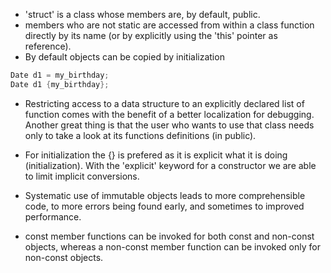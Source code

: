 - 'struct' is a class whose members are, by default, public.
- members who are not static are accessed from within a class function directly by its name (or by explicitly using the 'this' pointer as reference).
- By default objects can be copied by initialization

```c++
Date d1 = my_birthday;
Date d1 {my_birthday};
```

- Restricting access to a data structure to an explicitly declared list of function comes with the benefit of a better localization for debugging. Another great thing is that the user who wants to use that class needs only to take a look at its functions definitions (in public).

- For initialization the {} is prefered as it is explicit what it is doing (initialization). With the 'explicit' keyword for a constructor we are able to limit implicit conversions.

- Systematic use of immutable objects leads to more comprehensible code, to more errors being found early, and sometimes to improved performance.

- const member functions can be invoked for both const and non-const objects, whereas a non-const member function can be invoked only for non-const objects.
